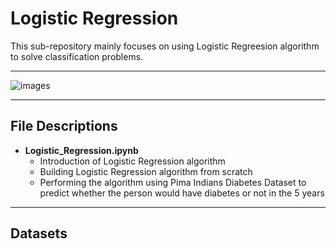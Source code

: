 # Logistic Regression

This sub-repository mainly focuses on using Logistic Regreesion algorithm to solve classification problems.

---
![images]()

---
## File Descriptions
* **Logistic_Regression.ipynb**
  -  Introduction of Logistic Regression algorithm
  -  Building Logistic Regression algorithm from scratch 
  -  Performing the algorithm using Pima Indians Diabetes Dataset to predict whether the person would have diabetes or not in the 5 years

---
## Datasets
